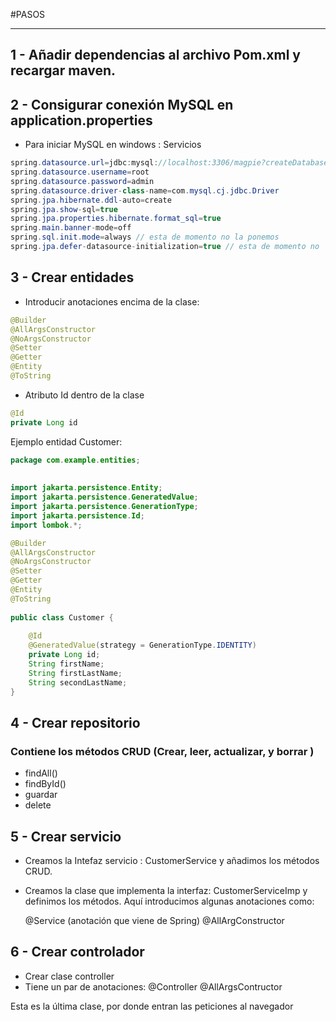 #PASOS
____________

## 1 - Añadir dependencias al archivo Pom.xml y recargar maven.
## 2 - Consigurar conexión MySQL en application.properties
- Para iniciar MySQL en windows : Servicios
```java
spring.datasource.url=jdbc:mysql://localhost:3306/magpie?createDatabaseIfNotExist=true
spring.datasource.username=root
spring.datasource.password=admin
spring.datasource.driver-class-name=com.mysql.cj.jdbc.Driver
spring.jpa.hibernate.ddl-auto=create
spring.jpa.show-sql=true
spring.jpa.properties.hibernate.format_sql=true
spring.main.banner-mode=off
spring.sql.init.mode=always // esta de momento no la ponemos
spring.jpa.defer-datasource-initialization=true // esta de momento no 
```

## 3 - Crear entidades
-  Introducir anotaciones encima de la clase:
```java
@Builder  
@AllArgsConstructor  
@NoArgsConstructor  
@Setter  
@Getter  
@Entity  
@ToString

```

- Atributo Id dentro de la clase
```java
@Id
private Long id
```

Ejemplo entidad Customer:

```java
package com.example.entities;  
  
  
import jakarta.persistence.Entity;  
import jakarta.persistence.GeneratedValue;  
import jakarta.persistence.GenerationType;  
import jakarta.persistence.Id;  
import lombok.*;

@Builder  
@AllArgsConstructor  
@NoArgsConstructor  
@Setter  
@Getter  
@Entity  
@ToString  
  
public class Customer {  
  
    @Id  
    @GeneratedValue(strategy = GenerationType.IDENTITY)  
    private Long id;  
    String firstName;  
    String firstLastName;  
    String secondLastName;  
}
```


## 4 - Crear repositorio

### Contiene los métodos CRUD (Crear, leer, actualizar, y borrar )
+ findAll()
+ findById()
+ guardar
+ delete
## 5 - Crear servicio

+ Creamos la Intefaz servicio : CustomerService y añadimos los métodos CRUD.
+ Creamos la clase que implementa la interfaz: CustomerServiceImp y definimos los métodos.
	Aquí introducimos algunas anotaciones como:
	
	@Service (anotación que viene de Spring)
	@AllArgConstructor









## 6 - Crear controlador

* Crear clase controller
* Tiene un par de anotaciones: 
@Controller
@AllArgsContructor

Esta es la última clase, por donde entran las peticiones al navegador

